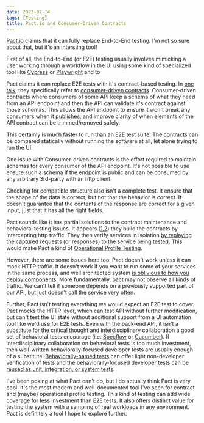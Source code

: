 ```yaml
---
date: 2023-07-14
tags: [Testing]
title: Pact.io and Consumer-Driven Contracts
---
```


[Pact.io](https://pact.io/) claims that it can fully replace End-to-End testing. 
I'm not so sure about that, but it's an intersting tool!
<!--more-->

First of all, the End-to-End (or E2E) testing usually involves mimicking a user working through a workflow in the UI using some kind of specialized tool like [Cypress](https://www.cypress.io/) or [Playwright](https://playwright.dev/) and to 

Pact claims it can replace E2E tests with it's contract-based testing. In [one talk](https://youtu.be/IetyhDr48RI?t=43), they specifically refer to [consumer-driven contracts](https://martinfowler.com/articles/consumerDrivenContracts.html). Consumer-driven contracts where consumers of some API keep a schema of what they need from an API endpoint and then the API can validate it's contract against those schemas. This allows the API endpoint to ensure it won't break any consumers when it publishes, and improve clarity of when elements of the API contract can be trimmed/removed safely.

This certainly is much faster to run than an E2E test suite. The contracts can be compared statically without running the software at all, let alone trying to run the UI.

One issue with Consumer-driven contracts is the effort required to maintain schemas for every consumer of the API endpoint.
It's not possible to use ensure such a schema if the endpoint is public and can be consumed by any arbitrary 3rd-party with an http client.

Checking for compatible structure also isn't a complete test. It ensure that the shape of the data is correct, but not that the behavior is correct. It doesn't guarantee
that the contents of the response are correct for a given input, just that it has all the right fields.

Pact sounds like it has partial solutions to the contract maintenance and behavioral testing issues. It appears ([1](https://youtu.be/IetyhDr48RI?t=386),[2](https://pactflow.io/how-pact-works/?utm_source=ossdocs&utm_campaign=getting_started#slide-1)) they build the contracts by intercepting http traffic. They then verify services in isolation [by replaying](https://youtu.be/IetyhDr48RI?t=434) the captured requests (or responses) to the service being tested. This would make Pact a kind of [Operational Profile Testing](https://dl.acm.org/doi/10.1145/2518106).

However, there are some issues here too. Pact doesn't work unless it can mock HTTP traffic. It doesn't work if you want to run some of your services in the same process, and well architected system [is oblivious to how you deploy components](https://blog.cleancoder.com/uncle-bob/2014/10/01/CleanMicroserviceArchitecture.html). More fundamentally, pact may not observe all kinds of traffic. We can't tell if someone depends on a previously supported part of our API, but just doesn't call the service very often. 

Further, Pact isn't testing everything we would expect an E2E test to cover. Pact mocks the HTTP layer, which can test API without further modification, but can't test the UI state without additional support from a UI automation tool like we'd use for E2E tests. Even with the back-end API, it isn't a substitute for the critical thought and interdisciplinary collaboration a good set of behavioral tests encourage (i.e. [Specflow](https://specflow.org/) or [Cucumber](https://cucumber.io/)). If interdisciplinary collaboration on behavioral tests is too much investment, then well-written behaviorally-focused developer tests are usually enough of a substitute. [Behaviorally-named tests](../posts/2021-12-12-Gherking-Test-Names.md) can offer light non-developer verification of tests and the behaviorally-focused developer tests can be [reused as unit, integration, or system tests](../posts/2022-05-16-TestApi-and-Test-reuse-in-CSharp.md).

I've been poking at what Pact can't do, but I do actually think Pact is very cool.
It's the most modern and well-documented tool I've seen for contract and (maybe) operational profile testing.
This kind of testing can add wide coverage for less investment than E2E tests. It also offers distinct value for testing the system with a sampling of real workloads in any environment.
Pact is definitely a tool I hope to explore further.
